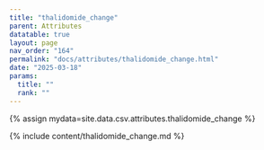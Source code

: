 ```yaml
---
title: "thalidomide_change"
parent: Attributes
datatable: true
layout: page
nav_order: "164"
permalink: "docs/attributes/thalidomide_change.html"
date: "2025-03-18"
params:
  title: ""
  rank: ""
---
```

{% assign mydata=site.data.csv.attributes.thalidomide_change %} 

{% include content/thalidomide_change.md %}

